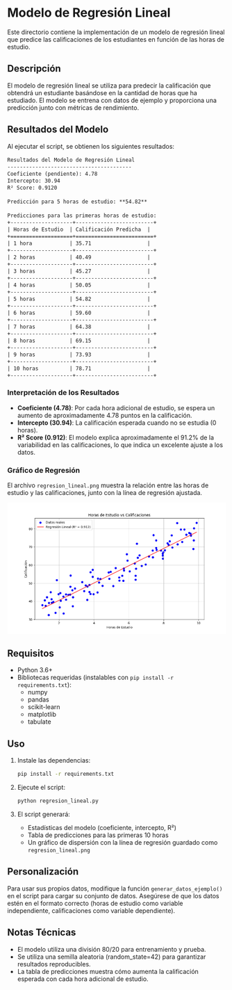 # Modelo de Regresión Lineal

Este directorio contiene la implementación de un modelo de regresión lineal que predice las calificaciones de los estudiantes en función de las horas de estudio.

## Descripción

El modelo de regresión lineal se utiliza para predecir la calificación que obtendrá un estudiante basándose en la cantidad de horas que ha estudiado. El modelo se entrena con datos de ejemplo y proporciona una predicción junto con métricas de rendimiento.

## Resultados del Modelo

Al ejecutar el script, se obtienen los siguientes resultados:

```
Resultados del Modelo de Regresión Lineal
----------------------------------------
Coeficiente (pendiente): 4.78
Intercepto: 30.94
R² Score: 0.9120

Predicción para 5 horas de estudio: **54.82**

Predicciones para las primeras horas de estudio:
+--------------------+-------------------------+
| Horas de Estudio  | Calificación Predicha  |
+====================+=========================+
| 1 hora            | 35.71                  |
+--------------------+-------------------------+
| 2 horas           | 40.49                  |
+--------------------+-------------------------+
| 3 horas           | 45.27                  |
+--------------------+-------------------------+
| 4 horas           | 50.05                  |
+--------------------+-------------------------+
| 5 horas           | 54.82                  |
+--------------------+-------------------------+
| 6 horas           | 59.60                  |
+--------------------+-------------------------+
| 7 horas           | 64.38                  |
+--------------------+-------------------------+
| 8 horas           | 69.15                  |
+--------------------+-------------------------+
| 9 horas           | 73.93                  |
+--------------------+-------------------------+
| 10 horas          | 78.71                  |
+--------------------+-------------------------+

```

### Interpretación de los Resultados

- **Coeficiente (4.78)**: Por cada hora adicional de estudio, se espera un aumento de aproximadamente 4.78 puntos en la calificación.
- **Intercepto (30.94)**: La calificación esperada cuando no se estudia (0 horas).
- **R² Score (0.912)**: El modelo explica aproximadamente el 91.2% de la variabilidad en las calificaciones, lo que indica un excelente ajuste a los datos.

### Gráfico de Regresión

El archivo `regresion_lineal.png` muestra la relación entre las horas de estudio y las calificaciones, junto con la línea de regresión ajustada.

![Gráfico de Regresión Lineal](regresion_lineal.png)

## Requisitos

- Python 3.6+
- Bibliotecas requeridas (instalables con `pip install -r requirements.txt`):
  - numpy
  - pandas
  - scikit-learn
  - matplotlib
  - tabulate

## Uso

1. Instale las dependencias:
   ```bash
   pip install -r requirements.txt
   ```

2. Ejecute el script:
   ```bash
   python regresion_lineal.py
   ```

3. El script generará:
   - Estadísticas del modelo (coeficiente, intercepto, R²)
   - Tabla de predicciones para las primeras 10 horas
   - Un gráfico de dispersión con la línea de regresión guardado como `regresion_lineal.png`

## Personalización

Para usar sus propios datos, modifique la función `generar_datos_ejemplo()` en el script para cargar su conjunto de datos. Asegúrese de que los datos estén en el formato correcto (horas de estudio como variable independiente, calificaciones como variable dependiente).

## Notas Técnicas

- El modelo utiliza una división 80/20 para entrenamiento y prueba.
- Se utiliza una semilla aleatoria (random_state=42) para garantizar resultados reproducibles.
- La tabla de predicciones muestra cómo aumenta la calificación esperada con cada hora adicional de estudio.
